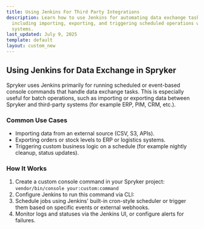 ```yaml
---
title: Using Jenkins For Third Party Integrations
description: Learn how to use Jenkins for automating data exchange tasks in Spryker,
  including importing, exporting, and triggering scheduled operations with third-party
  systems.
last_updated: July 9, 2025
template: default
layout: custom_new
---
```


## Using Jenkins for Data Exchange in Spryker

Spryker uses Jenkins primarily for running scheduled or event-based console commands that handle data exchange tasks. This is especially useful for batch operations, such as importing or exporting data between Spryker and third-party systems (for example ERP, PIM, CRM, etc.).

### Common Use Cases

- Importing data from an external source (CSV, S3, APIs).
- Exporting orders or stock levels to ERP or logistics systems.
- Triggering custom business logic on a schedule (for example nightly cleanup, status updates).

### How It Works

1. Create a custom console command in your Spryker project:
   `vendor/bin/console your:custom:command`
2. Configure Jenkins to run this command via CLI:
3. Schedule jobs using Jenkins' built-in cron-style scheduler or trigger them based on specific events or external webhooks.
4. Monitor logs and statuses via the Jenkins UI, or configure alerts for failures.



